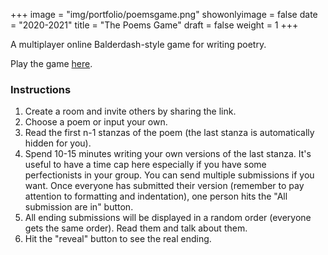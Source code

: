 +++
image = "img/portfolio/poemsgame.png"
showonlyimage = false
date = "2020-2021"
title = "The Poems Game"
draft = false
weight = 1
+++

A multiplayer online Balderdash-style game for writing poetry.
<!--more-->

Play the game [here](http://poems.jminjie.com/).

### Instructions
1. Create a room and invite others by sharing the link.
2. Choose a poem or input your own.
3. Read the first n-1 stanzas of the poem (the last stanza is automatically hidden for you).
4. Spend 10-15 minutes writing your own versions of the last stanza. It's useful to have a time cap here especially if you have some perfectionists in your group. You can send multiple submissions if you want. Once everyone has submitted their version (remember to pay attention to formatting and indentation), one person hits the "All submission are in" button.
5. All ending submissions will be displayed in a random order (everyone gets the same order). Read them and talk about them.
6. Hit the "reveal" button to see the real ending.

